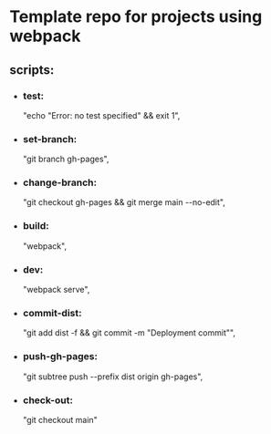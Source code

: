# Template repo for projects using webpack

## scripts:

 
- ### test:
    "echo \"Error: no test specified\" && exit 1",
- ### set-branch:
    "git branch gh-pages",
- ### change-branch:
    "git checkout gh-pages && git merge main --no-edit",
- ### build:
    "webpack",
- ### dev:
    "webpack serve",
- ### commit-dist:
    "git add dist -f && git commit -m \"Deployment commit\"",
- ### push-gh-pages:
    "git subtree push --prefix dist origin gh-pages",
- ### check-out:
    "git checkout main"

